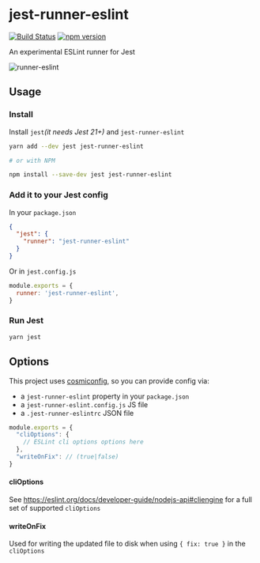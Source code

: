 # jest-runner-eslint

[![Build Status](https://travis-ci.org/rogeliog/jest-runner-eslint.svg?branch=master)](https://travis-ci.org/rogeliog/jest-runner-eslint) [![npm version](https://badge.fury.io/js/jest-runner-eslint.svg)](https://badge.fury.io/js/jest-runner-eslint)

An experimental ESLint runner for Jest

![runner-eslint](https://user-images.githubusercontent.com/574806/30197438-9681385c-941c-11e7-80a8-2b11f15bd412.gif)


## Usage

### Install

Install `jest`_(it needs Jest 21+)_ and `jest-runner-eslint`

```bash
yarn add --dev jest jest-runner-eslint

# or with NPM

npm install --save-dev jest jest-runner-eslint

```

### Add it to your Jest config

In your `package.json`
```json
{
  "jest": {
    "runner": "jest-runner-eslint"
  }
}
```

Or in `jest.config.js`
```js
module.exports = {
  runner: 'jest-runner-eslint',
}
```

### Run Jest
```bash
yarn jest
```


## Options

This project uses [cosmiconfig](https://github.com/davidtheclark/cosmiconfig), so you can provide config via:
* a `jest-runner-eslint` property in your `package.json`
* a `jest-runner-eslint.config.js` JS file
* a `.jest-runner-eslintrc` JSON file

```js
module.exports = {
  "cliOptions": {
    // ESLint cli options options here
  },
  "writeOnFix": // (true|false)
}
```

#### cliOptions
See https://eslint.org/docs/developer-guide/nodejs-api#cliengine for a full
set of supported `cliOptions`

#### writeOnFix
Used for writing the updated file to disk when using `{ fix: true }` in the `cliOptions`
